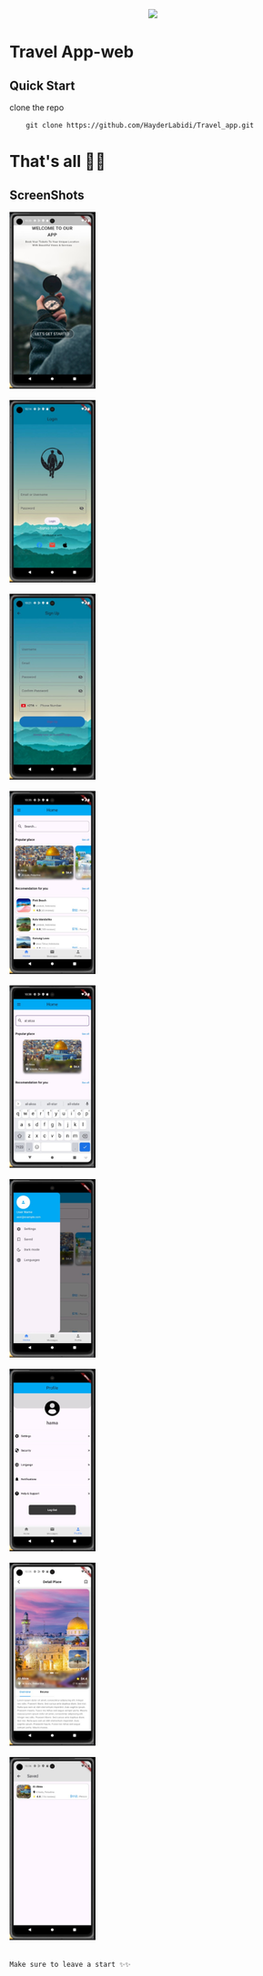 <p align="center"><a href="https://androidstudio.com" target="_blank"><img src="https://www.svgrepo.com/show/353751/flutter.svg" width="400"></a></p>

# Travel App-web

## Quick Start 
clone the repo
```
    git clone https://github.com/HayderLabidi/Travel_app.git
```


# That's all 🎊🎉 

## ScreenShots
<img src="flutter_photos/Picture1.png" width="30%" /><br /> <br />
<img src="flutter_photos/Picture2.jpg" width="30%" /><br /> <br />
<img src="flutter_photos/Picture3.jpg" width="30%" /><br /> <br />
<img src="flutter_photos/Picture4.jpg" width="30%" /><br /> <br />
<img src="flutter_photos/Picture5.jpg" width="30%" /><br /> <br />
<img src="flutter_photos/Picture6.jpg" width="30%" /><br /> <br />
<img src="flutter_photos/Picture7.jpg" width="30%" /><br /> <br />
<img src="flutter_photos/Picture8.jpg" width="30%" /><br /> <br />
<img src="flutter_photos/Picture9.jpg" width="30%" /><br /> <br />




```
Make sure to leave a start ✨✨
```

